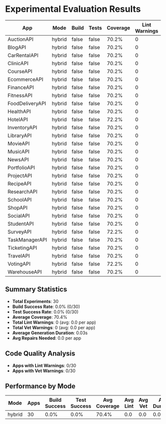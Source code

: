 # Experimental Evaluation Results

| App | Mode | Build | Tests | Coverage | Lint Warnings | Vet Warnings | Primary Success | Repairs | Fixes | Duration (s) |
|-----|------|-------|-------|----------|---------------|--------------|-----------------|---------|-------|--------------|
| AuctionAPI | hybrid | false | false | 70.2% | 0 | 0 | true | 0 | 11 | 0.01 |
| BlogAPI | hybrid | false | false | 70.2% | 0 | 0 | true | 0 | 11 | 0.02 |
| CarRentalAPI | hybrid | false | false | 70.2% | 0 | 0 | true | 0 | 11 | 0.03 |
| ClinicAPI | hybrid | false | false | 70.2% | 0 | 0 | true | 0 | 11 | 0.03 |
| CourseAPI | hybrid | false | false | 70.2% | 0 | 0 | true | 0 | 11 | 0.03 |
| EcommerceAPI | hybrid | false | false | 70.2% | 0 | 0 | true | 0 | 14 | 0.03 |
| FinanceAPI | hybrid | false | false | 70.2% | 0 | 0 | true | 0 | 11 | 0.03 |
| FitnessAPI | hybrid | false | false | 70.2% | 0 | 0 | true | 0 | 14 | 0.02 |
| FoodDeliveryAPI | hybrid | false | false | 70.2% | 0 | 0 | true | 0 | 11 | 0.02 |
| HealthAPI | hybrid | false | false | 70.2% | 0 | 0 | true | 0 | 11 | 0.02 |
| HotelAPI | hybrid | false | false | 72.2% | 0 | 0 | true | 0 | 11 | 0.03 |
| InventoryAPI | hybrid | false | false | 70.2% | 0 | 0 | true | 0 | 11 | 0.02 |
| LibraryAPI | hybrid | false | false | 70.2% | 0 | 0 | true | 0 | 11 | 0.03 |
| MovieAPI | hybrid | false | false | 70.2% | 0 | 0 | true | 0 | 11 | 0.02 |
| MusicAPI | hybrid | false | false | 70.2% | 0 | 0 | true | 0 | 11 | 0.03 |
| NewsAPI | hybrid | false | false | 70.2% | 0 | 0 | true | 0 | 11 | 0.03 |
| PortfolioAPI | hybrid | false | false | 70.2% | 0 | 0 | true | 0 | 11 | 0.03 |
| ProjectAPI | hybrid | false | false | 70.2% | 0 | 0 | true | 0 | 11 | 0.03 |
| RecipeAPI | hybrid | false | false | 70.2% | 0 | 0 | true | 0 | 11 | 0.03 |
| ResearchAPI | hybrid | false | false | 70.2% | 0 | 0 | true | 0 | 11 | 0.03 |
| SchoolAPI | hybrid | false | false | 70.2% | 0 | 0 | true | 0 | 11 | 0.03 |
| ShopAPI | hybrid | false | false | 70.2% | 0 | 0 | true | 0 | 17 | 0.03 |
| SocialAPI | hybrid | false | false | 70.2% | 0 | 0 | true | 0 | 11 | 0.01 |
| StudentAPI | hybrid | false | false | 70.2% | 0 | 0 | true | 0 | 11 | 0.03 |
| SurveyAPI | hybrid | false | false | 72.2% | 0 | 0 | true | 0 | 11 | 0.04 |
| TaskManagerAPI | hybrid | false | false | 70.2% | 0 | 0 | true | 0 | 11 | 0.03 |
| TicketingAPI | hybrid | false | false | 70.2% | 0 | 0 | true | 0 | 14 | 0.03 |
| TravelAPI | hybrid | false | false | 70.2% | 0 | 0 | true | 0 | 11 | 0.03 |
| VotingAPI | hybrid | false | false | 72.2% | 0 | 0 | true | 0 | 11 | 0.02 |
| WarehouseAPI | hybrid | false | false | 70.2% | 0 | 0 | true | 0 | 11 | 0.03 |

## Summary Statistics

- **Total Experiments**: 30
- **Build Success Rate**: 0.0% (0/30)
- **Test Success Rate**: 0.0% (0/30)
- **Average Coverage**: 70.4%
- **Total Lint Warnings**: 0 (avg: 0.0 per app)
- **Total Vet Warnings**: 0 (avg: 0.0 per app)
- **Average Generation Duration**: 0.03s
- **Avg Repairs Needed**: 0.0 per app

## Code Quality Analysis

- **Apps with Lint Warnings**: 0/30
- **Apps with Vet Warnings**: 0/30

## Performance by Mode

| Mode | Apps | Build Success | Test Success | Avg Coverage | Avg Lint | Avg Vet | Avg Duration |
|------|------|---------------|--------------|--------------|----------|---------|---------------|
| hybrid | 30 | 0.0% | 0.0% | 70.4% | 0.0 | 0.0 | 0.03s |
